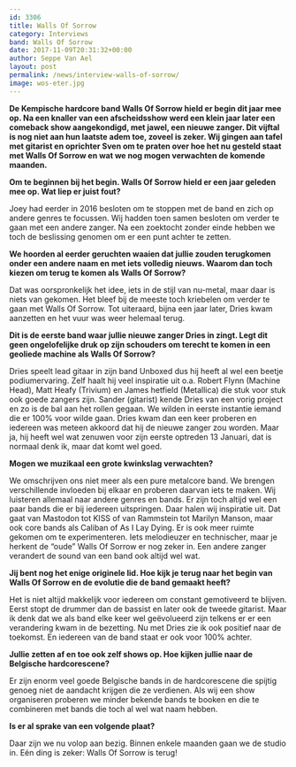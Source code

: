 ```yaml
---
id: 3306
title: Walls Of Sorrow
category: Interviews
band: Walls Of Sorrow
date: 2017-11-09T20:31:32+00:00
author: Seppe Van Ael
layout: post
permalink: /news/interview-walls-of-sorrow/
image: wos-eter.jpg
---
```

**De Kempische hardcore band Walls Of Sorrow hield er begin dit jaar mee op. Na een knaller van een afscheidsshow werd een klein jaar later een comeback show aangekondigd, met jawel, een nieuwe zanger. Dit vijftal is nog niet aan hun laatste adem toe, zoveel is zeker. Wij gingen aan tafel met gitarist en oprichter Sven om te praten over hoe het nu gesteld staat met Walls Of Sorrow en wat we nog mogen verwachten de komende maanden.**

**Om te beginnen bij het begin. Walls Of Sorrow hield er een jaar geleden mee op. Wat liep er juist fout?**

Joey had eerder in 2016 besloten om te stoppen met de band en zich op andere genres te focussen. Wij hadden toen samen besloten om verder te gaan met een andere zanger. Na een zoektocht zonder einde hebben we toch de beslissing genomen om er een punt achter te zetten.

**We hoorden al eerder geruchten waaien dat jullie zouden terugkomen onder een andere naam en met iets volledig nieuws. Waarom dan toch kiezen om terug te komen als Walls Of Sorrow?**

Dat was oorspronkelijk het idee, iets in de stijl van nu-metal, maar daar is niets van gekomen. Het bleef bij de meeste toch kriebelen om verder te gaan met Walls Of Sorrow. Tot uiteraard, bijna een jaar later, Dries kwam aanzetten en het vuur was weer helemaal terug.

**Dit is de eerste band waar jullie nieuwe zanger Dries in zingt. Legt dit geen ongelofelijke druk op zijn schouders om terecht te komen in een geoliede machine als Walls Of Sorrow?**

Dries speelt lead gitaar in zijn band Unboxed dus hij heeft al wel een beetje podiumervaring. Zelf haalt hij veel inspiratie uit o.a. Robert Flynn (Machine Head), Matt Heafy (Trivium) en James hetfield (Metallica) die stuk voor stuk ook goede zangers zijn. Sander (gitarist) kende Dries van een vorig project en zo is de bal aan het rollen gegaan. We wilden in eerste instantie iemand die er 100% voor wilde gaan. Dries kwam dan een keer proberen en iedereen was meteen akkoord dat hij de nieuwe zanger zou worden. Maar ja, hij heeft wel wat zenuwen voor zijn eerste optreden 13 Januari, dat is normaal denk ik, maar dat komt wel goed.

**Mogen we muzikaal een grote kwinkslag verwachten?**

We omschrijven ons niet meer als een pure metalcore band. We brengen verschillende invloeden bij elkaar en proberen daarvan iets te maken. Wij luisteren allemaal naar andere genres en bands. Er zijn toch altijd wel een paar bands die er bij iedereen uitspringen. Daar halen wij inspiratie uit. Dat gaat van Mastodon tot KISS of van Rammstein tot Marilyn Manson, maar ook core bands als Caliban of As I Lay Dying. Er is ook meer ruimte gekomen om te experimenteren. Iets melodieuzer en technischer, maar je herkent de “oude” Walls Of Sorrow er nog zeker in. Een andere zanger verandert de sound van een band ook altijd wel wat.

**Jij bent nog het enige originele lid. Hoe kijk je terug naar het begin van Walls Of Sorrow en de evolutie die de band gemaakt heeft?**

Het is niet altijd makkelijk voor iedereen om constant gemotiveerd te blijven. Eerst stopt de drummer dan de bassist en later ook de tweede gitarist. Maar ik denk dat we als band elke keer wel geëvolueerd zijn telkens er er een verandering kwam in de bezetting. Nu met Dries zie ik ook positief naar de toekomst. En iedereen van de band staat er ook voor 100% achter.

**Jullie zetten af en toe ook zelf shows op. Hoe kijken jullie naar de Belgische hardcorescene?**

Er zijn enorm veel goede Belgische bands in de hardcorescene die spijtig genoeg niet de aandacht krijgen die ze verdienen. Als wij een show organiseren proberen we minder bekende bands te booken en die te combineren met bands die toch al wel wat naam hebben.

**Is er al sprake van een volgende plaat?**

Daar zijn we nu volop aan bezig. Binnen enkele maanden gaan we de studio in. Eén ding is zeker: Walls Of Sorrow is terug!
